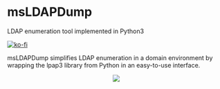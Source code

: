 # msLDAPDump
LDAP enumeration tool implemented in Python3

[![ko-fi](https://ko-fi.com/img/githubbutton_sm.svg)](https://ko-fi.com/M4M03Q2JN)

msLDAPDump simplifies LDAP enumeration in a domain environment by wrapping the lpap3 library from Python in an easy-to-use interface.

<p align="center">
  <img src="https://github.com/dievus/msLDAPDump/blob/main/images/image.png" />
</p>
